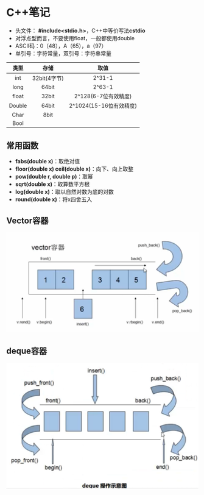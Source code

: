 # C++笔记

* 头文件： **#include<stdio.h>**，C++中等价写法**cstdio**
* 对浮点型而言，不要使用float，一般都使用double
* ASCII码：0（48），A（65），a（97）
* 单引号：字符常量，双引号：字符串常量

|  类型  |     存储     |          取值           |
| :----: | :----------: | :---------------------: |
|  int   | 32bit(4字节) |         2^31-1          |
|  long  |    64bit     |         2^63-1          |
| float  |    32bit     |  2^128(6-7位有效精度)   |
| Double |    64bit     | 2^1024(15-16位有效精度) |
|  Char  |     8bit     |                         |
|  Bool  |              |                         |

## 常用函数

* **fabs(double x)**：取绝对值
* **floor(double x)  ceil(double x)**：向下、向上取整
* **pow(double r, double p)**：取幂
* **sqrt(double x)**：取算数平方根
* **log(double x)**：取以自然对数为底的对数
* **round(double x)**：将x四舍五入

## Vector容器

![image-20200303213354028](../images/image-20200303213354028.png)

## deque容器

![image-20200303221548959](../images/image-20200303221548959.png)